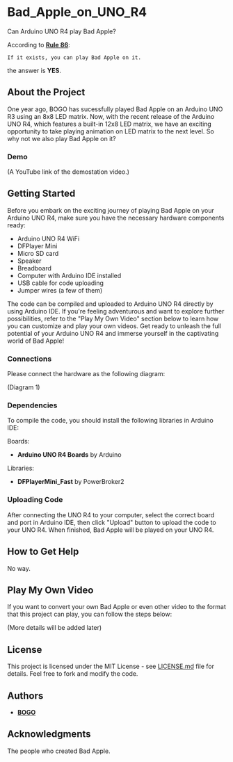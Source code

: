 # Bad_Apple_on_UNO_R4

Can Arduino UNO R4 play Bad Apple?

According to **[Rule 86](https://www.urbandictionary.com/define.php?term=Rule%2086)**: 
```
If it exists, you can play Bad Apple on it.
```
the answer is **YES**.

## About the Project

One year ago, BOGO has sucessfully played Bad Apple on an Arduino UNO R3 using an 8x8 LED matrix. Now, with the recent release of the Arduino UNO R4, which features a built-in 12x8 LED matrix, we have an exciting opportunity to take playing animation on LED matrix to the next level. So why not we also play Bad Apple on it?

### Demo

(A YouTube link of the demostation video.)

## Getting Started

Before you embark on the exciting journey of playing Bad Apple on your Arduino UNO R4, make sure you have the necessary hardware components ready:

* Arduino UNO R4 WiFi
* DFPlayer Mini
* Micro SD card
* Speaker
* Breadboard
* Computer with Arduino IDE installed
* USB cable for code uploading
* Jumper wires (a few of them)

The code can be compiled and uploaded to Arduino UNO R4 directly by using Arduino IDE. If you're feeling adventurous and want to explore further possibilities, refer to the "Play My Own Video" section below to learn how you can customize and play your own videos. Get ready to unleash the full potential of your Arduino UNO R4 and immerse yourself in the captivating world of Bad Apple!

### Connections

Please connect the hardware as the following diagram:

(Diagram 1)

### Dependencies

To compile the code, you should install the following libraries in Arduino IDE:

Boards:

* **Arduino UNO R4 Boards** by Arduino

Libraries:

* **DFPlayerMini_Fast** by PowerBroker2

### Uploading Code

After connecting the UNO R4 to your computer, select the correct board and port in Arduino IDE, then click "Upload" button to upload the code to your UNO R4. When finished, Bad Apple will be played on your UNO R4.

## How to Get Help

No way.

## Play My Own Video

If you want to convert your own Bad Apple or even other video to the format that this project can play, you can follow the steps below:

(More details will be added later)

## License

This project is licensed under the MIT License - see [LICENSE.md](LICENSE.md) file for details. Feel free to fork and modify the code.

## Authors

* **[BOGO](https://youtu.be/dQw4w9WgXcQ)**

## Acknowledgments

The people who created Bad Apple.

